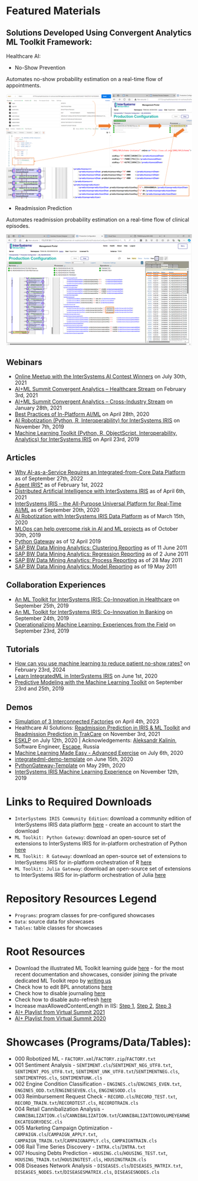 # Featured Materials

## Solutions Developed Using Convergent Analytics ML Toolkit Framework:

Healthcare AI:

- No-Show Prevention

Automates no-show probability estimation on a real-time flow of appointments.

![No-Show Prevention](Healthcare_AI_NOSHOWS_01.png)

- Readmission Prediction

Automates readmission probability estimation on a real-time flow of clinical episodes.

![Readmission Prediction](Healthcare_AI_READMISSION_01.png)

## Webinars

- [Online Meetup with the InterSystems AI Contest Winners](https://youtu.be/27vE9o9U3nM) on July 30th, 2021
- [AI+ML Summit Convergent Analytics – Healthcare Stream](https://youtu.be/yDRZwK3maeQ) on February 3rd, 2021
- [AI+ML Summit Convergent Analytics – Cross-Industry Stream](https://youtu.be/rRJ8_O4Y3gs) on January 28th, 2021
- [Best Practices of In-Platform AI/ML](https://youtu.be/N6tN48hCnE4) on April 28th, 2020
- [AI Robotization (Python, R, Interoperability) for InterSystems IRIS](https://youtu.be/-gyvCTBHh-0) on November 7th, 2019
- [Machine Learning Toolkit (Python, R, ObjectScript, Interoperability, Analytics) for InterSystems IRIS](https://youtu.be/z9O0F1ovBUY) on April 23rd, 2019

## Articles

- [Why AI-as-a-Service Requires an Integrated-from-Core Data Platform](https://www.linkedin.com/pulse/why-ai-as-a-service-requires-integrated-from-core-sergey-lukyanchikov/) as of September 27th, 2022
- [Agent IRIS*](https://www.linkedin.com/pulse/agent-iris-sergey-lukyanchikov/) as of February 1st, 2022
- [Distributed Artificial Intelligence with InterSystems IRIS](https://www.linkedin.com/pulse/distributed-artificial-intelligence-intersystems-iris-lukyanchikov/) as of April 6th, 2021
- [InterSystems IRIS – the All-Purpose Universal Platform for Real-Time AI/ML](https://www.linkedin.com/pulse/intersystems-iris-all-purpose-universal-platform-aiml-lukyanchikov/) as of September 20th, 2020
- [AI Robotization with InterSystems IRIS Data Platform](https://www.linkedin.com/pulse/ai-robotization-intersystems-iris-data-platform-sergey-lukyanchikov/) as of March 15th, 2020
- [MLOps can help overcome risk in AI and ML projects](https://dataconomy.com/2019/10/mlops-can-help-overcome-risk-in-ai-and-ml-projects/) as of October 30th, 2019
- [Python Gateway](https://community.intersystems.com/post/python-gateway-part-i-introduction) as of 12 April 2019
- [SAP BW Data Mining Analytics: Clustering Reporting](https://www.linkedin.com/pulse/sap-bw-data-mining-analytics-clustering-reporting-sergey-lukyanchikov) as of 11 June 2011
- [SAP BW Data Mining Analytics: Regression Reporting](https://www.linkedin.com/pulse/sap-bw-data-mining-analytics-regression-reporting-sergey-lukyanchikov) as of 2 June 2011
- [SAP BW Data Mining Analytics: Process Reporting](https://www.linkedin.com/pulse/sap-bw-data-mining-analytics-process-reporting-sergey-lukyanchikov) as of 28 May 2011
- [SAP BW Data Mining Analytics: Model Reporting](https://www.linkedin.com/pulse/sap-bw-data-mining-analytics-model-reporting-sergey-lukyanchikov) as of 19 May 2011

## Collaboration Experiences

- [An ML Toolkit for InterSystems IRIS: Co-Innovation in Healthcare](https://youtu.be/o0T0AgvxaNk) on September 25th, 2019
- [An ML Toolkit for InterSystems IRIS: Co-Innovation In Banking](https://youtu.be/pSMyKeuAZ80) on September 24th, 2019
- [Operationalizing Machine Learning: Experiences from the Field](https://youtu.be/8yN-rh5g21s) on September 23rd, 2019

## Tutorials

- [How can you use machine learning to reduce patient no-show rates?](https://youtu.be/rgrVylRuAXs) on February 23rd, 2024
- [Learn IntegratedML in InterSystems IRIS](https://learning.intersystems.com/course/view.php?id=1346&ssoPass=1) on June 1st, 2020
- [Predictive Modeling with the Machine Learning Toolkit](https://learning.intersystems.com/course/view.php?id=1182&ssoPass=1) on September 23rd and 25th, 2019

## Demos

- [Simulation of 3 Interconnected Factories](https://www.linkedin.com/posts/lukyanchikov_agent-simulation-dataplatform-activity-7048985400312262656-ZSpe?utm_source=share&utm_medium=member_desktop) on April 4th, 2023
- Healthcare AI Solutions: [Readmission Prediction in IRIS & ML Toolkit](Readmission_Prediction_IRIS_ML_Toolkit.mp4) and [Readmission Prediction in TrakCare](Readmission_Prediction_TrakCare.mov) on November 3rd, 2021
- [ESKLP](https://openexchange.intersystems.com/package/ESKLP) on July 12th, 2020 | Acknowledgements: [Aleksandr Kalinin](https://github.com/drakut), Software Engineer, [Escape](http://esc.ru/), Russia
- [Machine Learning Made Easy - Advanced Exercise](https://github.com/renesto/mlmept2020) on July 6th, 2020
- [integratedml-demo-template](https://openexchange.intersystems.com/package/integratedml-demo-template) on June 15th, 2020
- [PythonGateway-Template](https://openexchange.intersystems.com/package/PythonGateway-Template) on May 29th, 2020
- [InterSystems IRIS Machine Learning Experience](https://github.com/renesto/MLExperience2019) on November 12th, 2019

# Links to Required Downloads

- `InterSystems IRIS Community Edition`: download a community edition of InterSystems IRIS data platform [here](https://evaluation.intersystems.com) - create an account to start the download
- `ML Toolkit: Python Gateway`: download an open-source set of extensions to InterSystems IRIS for in-platform orchestration of Python [here](https://openexchange.intersystems.com/package/PythonGateway)
- `ML Toolkit: R Gateway`: download an open-source set of extensions to InterSystems IRIS for in-platform orchestration of R [here](https://openexchange.intersystems.com/package/RGateway)
- `ML Toolkit: Julia Gateway`: download an open-source set of extensions to InterSystems IRIS for in-platform orchestration of Julia [here](https://github.com/intersystems-community/JuliaGateway)

# Repository Resources Legend
- `Programs`: program classes for pre-configured showcases
- `Data`: source data for showcases
- `Tables`: table classes for showcases

# Root Resources

- Download the illustrated ML Toolkit learning guide [here](ML_Toolkit_Fundamentals_v05_2.pdf) - for the most recent documentation and showcases, consider joining the private dedicated ML Toolkit repo by [writing us](mailto:MLToolkit@intersystems.com)
- Check how to edit BPL annotations [here](Annotation_Button.md)
- Check how to disable journaling [here](Stop_Journaling.md)
- Check how to disable auto-refresh [here](Stop_AutoRefresh.md)
- Increase maxAllowedContentLength in IIS: [Step 1](maxAllowedContentLength01IIS.png), [Step 2](maxAllowedContentLength02IIS.png), [Step 3](maxAllowedContentLength03IIS.png)
- [AI+ Playlist from Virtual Summit 2021](https://github.com/intersystems-community/Convergent-Analytics/blob/master/AI%2B%20sessions%20at%20VS21%20v01.pdf)
- [AI+ Playlist from Virtual Summit 2020](https://github.com/intersystems-community/Convergent-Analytics/blob/master/AI%2B%20sessions%20at%20VS%20v05.pdf)

# Showcases (Programs/Data/Tables):

- 000 Robotized ML - `FACTORY.xml`/`FACTORY.zip`/`FACTORY.txt`
- 001 Sentiment Analysis - `SENTIMENT.cls`/`SENTIMENT_NEG_UTF8.txt`, `SENTIMENT_POS_UTF8.txt`, `SENTIMENT_UNK_UTF8.txt`/`SENTIMENTNEG.cls`, `SENTIMENTPOS.cls`, `SENTIMENTUNK.cls`
- 002 Engine Condition Classification - `ENGINES.cls`/`ENGINES_EVEN.txt`, `ENGINES_ODD.txt`/`ENGINESEVEN.cls`, `ENGINESODD.cls`
- 003 Reimbursement Request Check - `RECORD.cls`/`RECORD_TEST.txt`, `RECORD_TRAIN.txt`/`RECORDTEST.cls`, `RECORDTRAIN.cls`
- 004 Retail Cannibalization Analysis - `CANNIBALIZATION.cls`/`CANNIBALIZATION.txt`/`CANNIBALIZATIONVOLUMEYEARWEEKCATEGORYDESC.cls`
- 005 Marketing Campaign Optimization - `CAMPAIGN.cls`/`CAMPAIGN_APPLY.txt`, `CAMPAIGN_TRAIN.txt`/`CAMPAIGNAPPLY.cls`, `CAMPAIGNTRAIN.cls`
- 006 Rail Time Series Discovery - `INTRA.cls`/`INTRA.txt`
- 007 Housing Debts Prediction - `HOUSING.cls`/`HOUSING_TEST.txt`, `HOUSING_TRAIN.txt`/`HOUSINGTEST.cls`, `HOUSINGTRAIN.cls`
- 008 Diseases Network Analysis - `DISEASES.cls`/`DISEASES_MATRIX.txt`, `DISEASES_NODES.txt`/`DISEASESMATRIX.cls`, `DISEASESNODES.cls`